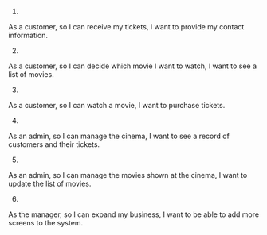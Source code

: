 1.
As a customer, so I can receive my tickets, I want to provide my contact information.

2.
As a customer, so I can decide which movie I want to watch, I want to see a list of movies.

3.
As a customer, so I can watch a movie, I want to purchase tickets.

4.
As an admin, so I can manage the cinema, I want to see a record of customers and their tickets.

5.
As an admin, so I can manage the movies shown at the cinema, I want to update the list of movies.

6.
As the manager, so I can expand my business, I want to be able to add more screens to the system.

